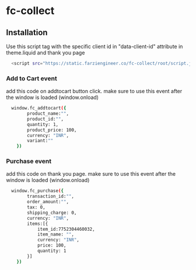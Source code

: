 # fc-collect



## Installation

Use this script tag with the specific client id in "data-client-id" attribute in theme.liquid and thank you page

```bash
  <script src="https://static.farziengineer.co/fc-collect/root/script.js" id="fc-collect-19212" data-client-id="8f554ef8-b01a-4251-8840-d144c984183d"></script>
```
    
### Add to Cart event

add this code on addtocart button click. make sure to use this event after the window is loaded (window.onload)

```bash
  window.fc_addtocart({
        product_name:"",
        product_id:"",
        quantity: 1,
        product_price: 100,
        currency: "INR",
        variant:""
    })
```


### Purchase event

add this code on thank you page. make sure to use this event after the window is loaded (window.onload)

```bash
  window.fc_purchase({
        transaction_id:"",
        order_amount:"",
        tax: 0,
        shipping_charge: 0,
        currency: "INR",
        items:[{
            item_id:7752304460032,
            item_name: "",
            currency: "INR",
            price: 100,
            quantity: 1
        }]
    })
```


    

